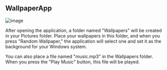 ## WallpaperApp

![image](https://github.com/user-attachments/assets/eedf38be-c08e-4e3e-b72b-37ba50be23f0)

After opening the application, a folder named "Wallpapers" will be created in your Pictures folder. Place your wallpapers in this folder, and when you press "Random Wallpaper," the application will select one and set it as the background for your Windows system.

You can also place a file named "music.mp3" in the Wallpapers folder. When you press the "Play Music" button, this file will be played.

